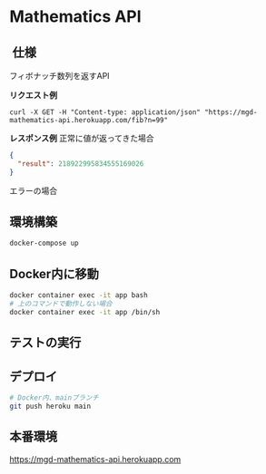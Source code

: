 # Mathematics API

##  仕様
フィボナッチ数列を返すAPI

**リクエスト例**
```
curl -X GET -H "Content-type: application/json" "https://mgd-mathematics-api.herokuapp.com/fib?n=99"
```
**レスポンス例**
正常に値が返ってきた場合
```json
{
  "result": 218922995834555169026
}
```

エラーの場合


## 環境構築
```bash
docker-compose up
```

## Docker内に移動
```bash
docker container exec -it app bash
# 上のコマンドで動作しない場合
docker container exec -it app /bin/sh
```

## テストの実行


## デプロイ
```bash
# Docker内、mainブランチ
git push heroku main
```

## 本番環境
https://mgd-mathematics-api.herokuapp.com
